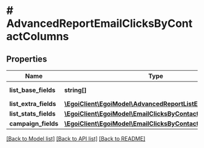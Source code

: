 # # AdvancedReportEmailClicksByContactColumns

## Properties

Name | Type | Description | Notes
------------ | ------------- | ------------- | -------------
**list_base_fields** | **string[]** | Array of base fields |
**list_extra_fields** | [**\EgoiClient\EgoiModel\AdvancedReportListExtraFieldsInner[]**](AdvancedReportListExtraFieldsInner.md) |  |
**list_stats_fields** | [**\EgoiClient\EgoiModel\EmailClicksByContactListStatsFields**](EmailClicksByContactListStatsFields.md) |  |
**campaign_fields** | [**\EgoiClient\EgoiModel\EmailClicksByContactCampaignFields**](EmailClicksByContactCampaignFields.md) |  |

[[Back to Model list]](../../README.md#models) [[Back to API list]](../../README.md#endpoints) [[Back to README]](../../README.md)
